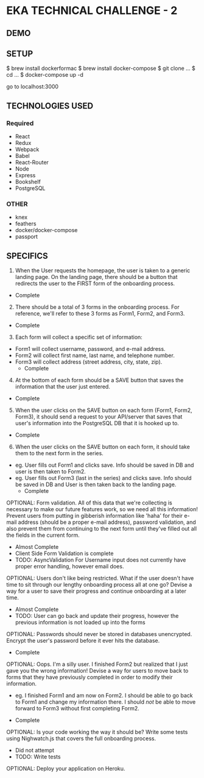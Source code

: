 # EKA TECHNICAL CHALLENGE - 2

## DEMO

## SETUP

$ brew install dockerformac
$ brew install docker-compose
$ git clone ...
$ cd ...
$ docker-compose up -d

go to localhost:3000

## TECHNOLOGIES USED

### Required
* React
* Redux
* Webpack
* Babel
* React-Router
* Node
* Express
* Bookshelf
* PostgreSQL

### OTHER
* knex
* feathers
* docker/docker-compose
* passport

## SPECIFICS
1. When the User requests the homepage, the user is taken to a generic landing page. On the landing page, there should be a button that redirects the user to the FIRST form of the onboarding process.
  - Complete
2. There should be a total of 3 forms in the onboarding process. For reference, we'll refer to these 3 forms as Form1, Form2, and Form3.
  - Complete
3.  Each form will collect a specific set of information:
  * Form1 will collect username, password, and e-mail address.
  * Form2 will collect first name, last name, and telephone number.
  * Form3 will collect address (street address, city, state, zip).
    - Complete
4.  At the bottom of each form should be a SAVE button that saves the information that the user just entered.
  - Complete
5.  When the user clicks on the SAVE button on each form (Form1, Form2, Form3), it should send a request to your API/server that saves that user's information into the PostgreSQL DB that it is hooked up to.
  - Complete
6.  When the user clicks on the SAVE button on each form, it should take them to the next form in the series.
  * eg. User fills out Form1 and clicks save. Info should be saved in DB and user is then taken to Form2.
  * eg. User fills out Form3 (last in the series) and clicks save. Info should be saved in DB and User is then taken back to the landing page.
    - Complete

OPTIONAL: Form validation. All of this data that we're collecting is necessary to make our future features work, so we need all this information! Prevent users from putting in gibberish information like 'haha' for their e-mail address (should be a proper e-mail address), password validation, and also prevent them from continuing to the next form until they've filled out all the fields in the current form.
  - Almost Complete
  - Client Side Form Validation is complete
  - TODO: AsyncValidation For Username input does not currently have proper error handling, however email does.

OPTIONAL: Users don't like being restricted. What if the user doesn't have time to sit through our lengthy onboarding process all at one go? Devise a way for a user to save their progress and continue onboarding at a later time.
  - Almost Complete
  - TODO: User can go back and update their progress, however the previous information is not loaded up into the forms 

OPTIONAL: Passwords should never be stored in databases unencrypted. Encrypt the user's password before it ever hits the database.
  - Complete

OPTIONAL: Oops. I'm a silly user. I finished Form2 but realized that I just gave you the wrong information! Devise a way for users to move back to forms that they have previously completed in order to modify their information.
  * eg. I finished Form1 and am now on Form2. I should be able to go back to Form1 and change my information there. I should _not_ be able to move forward to Form3 without first completing Form2.
  - Complete

OPTIONAL: Is your code working the way it should be? Write some tests using Nighwatch.js that covers the full onboarding process.
  - Did not attempt
  - TODO: Write tests

OPTIONAL: Deploy your application on Heroku.



